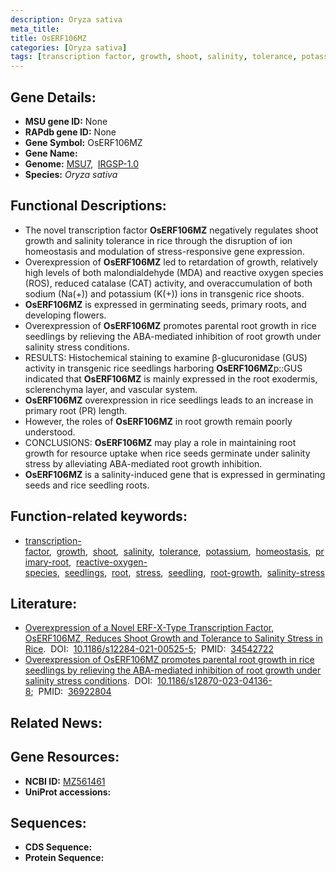 ```yaml
---
description: Oryza sativa
meta_title:
title: OsERF106MZ
categories: [Oryza sativa]
tags: [transcription factor, growth, shoot, salinity, tolerance, potassium, homeostasis, primary root, reactive oxygen species, seedlings, root, stress, seedling, root growth, salinity stress]
---
```


## Gene Details:
- **MSU gene ID:** None  
- **RAPdb gene ID:** None  
- **Gene Symbol:** OsERF106MZ
- **Gene Name:**
- **Genome:**  [MSU7](http://rice.uga.edu/),&nbsp;&nbsp;[IRGSP-1.0](https://rapdb.dna.affrc.go.jp/download/irgsp1.html)
- **Species:** *Oryza sativa*

## Functional Descriptions:
   - The novel transcription factor **OsERF106MZ** negatively regulates shoot growth and salinity tolerance in rice through the disruption of ion homeostasis and modulation of stress-responsive gene expression.
   - Overexpression of **OsERF106MZ** led to retardation of growth, relatively high levels of both malondialdehyde (MDA) and reactive oxygen species (ROS), reduced catalase (CAT) activity, and overaccumulation of both sodium (Na(+)) and potassium (K(+)) ions in transgenic rice shoots.
   - **OsERF106MZ** is expressed in germinating seeds, primary roots, and developing flowers.
   - Overexpression of **OsERF106MZ** promotes parental root growth in rice seedlings by relieving the ABA-mediated inhibition of root growth under salinity stress conditions.
   - RESULTS: Histochemical staining to examine β-glucuronidase (GUS) activity in transgenic rice seedlings harboring **OsERF106MZ**p::GUS indicated that **OsERF106MZ** is mainly expressed in the root exodermis, sclerenchyma layer, and vascular system.
   - **OsERF106MZ** overexpression in rice seedlings leads to an increase in primary root (PR) length.
   - However, the roles of **OsERF106MZ** in root growth remain poorly understood.
   - CONCLUSIONS: **OsERF106MZ** may play a role in maintaining root growth for resource uptake when rice seeds germinate under salinity stress by alleviating ABA-mediated root growth inhibition.
   - **OsERF106MZ** is a salinity-induced gene that is expressed in germinating seeds and rice seedling roots.

## Function-related keywords:
   - [transcription-factor](/tags/transcription-factor/),&nbsp;&nbsp;[growth](/tags/growth/),&nbsp;&nbsp;[shoot](/tags/shoot/),&nbsp;&nbsp;[salinity](/tags/salinity/),&nbsp;&nbsp;[tolerance](/tags/tolerance/),&nbsp;&nbsp;[potassium](/tags/potassium/),&nbsp;&nbsp;[homeostasis](/tags/homeostasis/),&nbsp;&nbsp;[primary-root](/tags/primary-root/),&nbsp;&nbsp;[reactive-oxygen-species](/tags/reactive-oxygen-species/),&nbsp;&nbsp;[seedlings](/tags/seedlings/),&nbsp;&nbsp;[root](/tags/root/),&nbsp;&nbsp;[stress](/tags/stress/),&nbsp;&nbsp;[seedling](/tags/seedling/),&nbsp;&nbsp;[root-growth](/tags/root-growth/),&nbsp;&nbsp;[salinity-stress](/tags/salinity-stress/)

## Literature:
   - [Overexpression of a Novel ERF-X-Type Transcription Factor, OsERF106MZ, Reduces Shoot Growth and Tolerance to Salinity Stress in Rice](https://www.doi.org/10.1186/s12284-021-00525-5).&nbsp;&nbsp;DOI:&nbsp;&nbsp;[10.1186/s12284-021-00525-5](https://www.doi.org/10.1186/s12284-021-00525-5);&nbsp;&nbsp;PMID:&nbsp;&nbsp;[34542722](https://pubmed.ncbi.nlm.nih.gov/34542722/)
   - [Overexpression of OsERF106MZ promotes parental root growth in rice seedlings by relieving the ABA-mediated inhibition of root growth under salinity stress conditions](https://www.doi.org/10.1186/s12870-023-04136-8).&nbsp;&nbsp;DOI:&nbsp;&nbsp;[10.1186/s12870-023-04136-8](https://www.doi.org/10.1186/s12870-023-04136-8);&nbsp;&nbsp;PMID:&nbsp;&nbsp;[36922804](https://pubmed.ncbi.nlm.nih.gov/36922804/)

## Related News:

## Gene Resources:
- **NCBI ID:**  [MZ561461](http://www.ncbi.nlm.nih.gov/nuccore/MZ561461)
- **UniProt accessions:** [](https://www.uniprot.org/uniprotkb//entry)

## Sequences:
- **CDS Sequence:**
- **Protein Sequence:**
